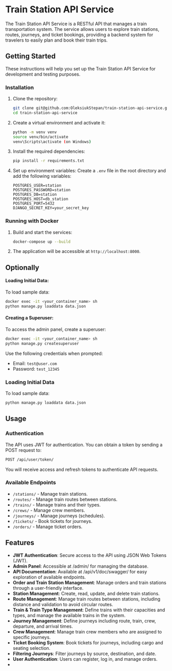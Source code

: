 # Train Station API Service

The Train Station API Service is a RESTful API that manages a train transportation system. The service allows users to explore train stations, routes, journeys, and ticket bookings, providing a backend system for travelers to easily plan and book their train trips.

## Getting Started
These instructions will help you set up the Train Station API Service for development and testing purposes.

### Installation
1. Clone the repository:
   ```sh
   git clone git@github.com:OleksiukStepan/train-station-api-service.git
   cd train-station-api-service
   ```
2. Create a virtual environment and activate it:
   ```sh
   python -m venv venv
   source venv/bin/activate
   venv\Scripts\activate (on Windows)
   ```
3. Install the required dependencies:
   ```sh
   pip install -r requirements.txt
   ```
4. Set up environment variables:
   Create a `.env` file in the root directory and add the following variables:
   ```
   POSTGRES_USER=station
   POSTGRES_PASSWORD=station
   POSTGRES_DB=station
   POSTGRES_HOST=db_station
   POSTGRES_PORT=5432
   DJANGO_SECRET_KEY=your_secret_key
   ```

### Running with Docker
1. Build and start the services:
   ```sh
   docker-compose up --build
   ```
2. The application will be accessible at `http://localhost:8000`.

## Optionally

#### Loading Initial Data:
To load sample data:
```sh
docker exec -it <your_container_name> sh
python manage.py loaddata data.json
```

#### Creating a Superuser:
To access the admin panel, create a superuser:
```sh
docker exec -it <your_container_name> sh
python manage.py createsuperuser
```
Use the following credentials when prompted:
- Email: `test@user.com`
- Password: `test_12345`

### Loading Initial Data
To load sample data:
```sh
python manage.py loaddata data.json
```

## Usage
### Authentication
The API uses JWT for authentication. You can obtain a token by sending a POST request to:
```sh
POST /api/user/token/
```

You will receive access and refresh tokens to authenticate API requests.

### Available Endpoints
- `/stations/` - Manage train stations.
- `/routes/` - Manage train routes between stations.
- `/trains/` - Manage trains and their types.
- `/crews/` - Manage crew members.
- `/journeys/` - Manage journeys (schedules).
- `/tickets/` - Book tickets for journeys.
- `/orders/` - Manage ticket orders.


## Features
- **JWT Authentication**: Secure access to the API using JSON Web Tokens (JWT).
- **Admin Panel**: Accessible at /admin/ for managing the database.
- **API Documentation**: Available at /api/v1/doc/swagger/ for easy exploration of available endpoints.
- **Order and Train Station Management**: Manage orders and train stations through a user-friendly interface.
- **Station Management**: Create, read, update, and delete train stations.
- **Route Management**: Manage train routes between stations, including distance and validation to avoid circular routes.
- **Train & Train Type Management**: Define trains with their capacities and types, and manage the available trains in the system.
- **Journey Management**: Define journeys including route, train, crew, departure, and arrival times.
- **Crew Management**: Manage train crew members who are assigned to specific journeys.
- **Ticket Booking System**: Book tickets for journeys, including cargo and seating selection.
- **Filtering Journeys**: Filter journeys by source, destination, and date.
- **User Authentication**: Users can register, log in, and manage orders.
- 